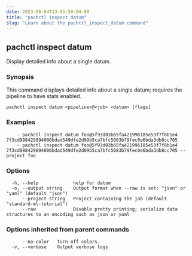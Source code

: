 ```yaml
---
date: 2023-08-04T13:05:50-04:00
title: "pachctl inspect datum"
slug: "Learn about the pachctl_inspect_datum command"
---
```


## pachctl inspect datum

Display detailed info about a single datum.

### Synopsis

This command displays detailed info about a single datum; requires the pipeline to have stats enabled.

```
pachctl inspect datum <pipeline>@<job> <datum> [flags]
```

### Examples

```
	- pachctl inspect datum foo@5f93d03b65fa421996185e53f7f8b1e4 7f3cd988429894000bdad549dfe2d09b5ca7bfc5083b79fec0e6bda3db8cc705 
	- pachctl inspect datum foo@5f93d03b65fa421996185e53f7f8b1e4 7f3cd988429894000bdad549dfe2d09b5ca7bfc5083b79fec0e6bda3db8cc705 --project foo
```

### Options

```
  -h, --help             help for datum
  -o, --output string    Output format when --raw is set: "json" or "yaml" (default "json")
      --project string   Project containing the job (default "standard-ml-tutorial")
      --raw              Disable pretty printing; serialize data structures to an encoding such as json or yaml
```

### Options inherited from parent commands

```
      --no-color   Turn off colors.
  -v, --verbose    Output verbose logs
```

